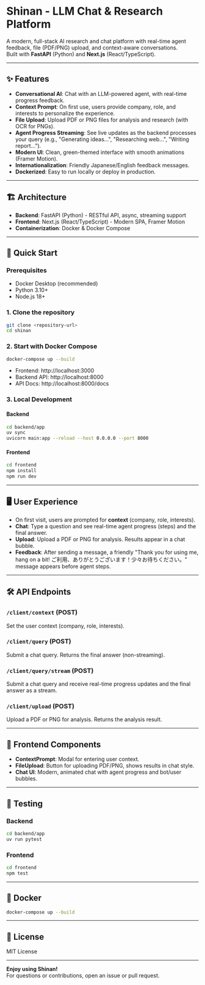 # Shinan - LLM Chat & Research Platform

A modern, full-stack AI research and chat platform with real-time agent feedback, file (PDF/PNG) upload, and context-aware conversations.  
Built with **FastAPI** (Python) and **Next.js** (React/TypeScript).

---

## ✨ Features

- **Conversational AI**: Chat with an LLM-powered agent, with real-time progress feedback.
- **Context Prompt**: On first use, users provide company, role, and interests to personalize the experience.
- **File Upload**: Upload PDF or PNG files for analysis and research (with OCR for PNGs).
- **Agent Progress Streaming**: See live updates as the backend processes your query (e.g., "Generating ideas...", "Researching web...", "Writing report...").
- **Modern UI**: Clean, green-themed interface with smooth animations (Framer Motion).
- **Internationalization**: Friendly Japanese/English feedback messages.
- **Dockerized**: Easy to run locally or deploy in production.

---

## 🏗️ Architecture

- **Backend**: FastAPI (Python) - RESTful API, async, streaming support
- **Frontend**: Next.js (React/TypeScript) - Modern SPA, Framer Motion
- **Containerization**: Docker & Docker Compose

---

## 🚀 Quick Start

### Prerequisites

- Docker Desktop (recommended)
- Python 3.10+
- Node.js 18+

### 1. Clone the repository

```bash
git clone <repository-url>
cd shinan
```

### 2. Start with Docker Compose

```bash
docker-compose up --build
```

- Frontend: http://localhost:3000
- Backend API: http://localhost:8000
- API Docs: http://localhost:8000/docs

### 3. Local Development

#### Backend

```bash
cd backend/app
uv sync
uvicorn main:app --reload --host 0.0.0.0 --port 8000
```

#### Frontend

```bash
cd frontend
npm install
npm run dev
```

---

## 🖥️ User Experience

- On first visit, users are prompted for **context** (company, role, interests).
- **Chat**: Type a question and see real-time agent progress (steps) and the final answer.
- **Upload**: Upload a PDF or PNG for analysis. Results appear in a chat bubble.
- **Feedback**: After sending a message, a friendly "Thank you for using me, hang on a bit! ご利用、ありがとうございます！少々お待ちください。" message appears before agent steps.

---

## 🛠️ API Endpoints

### `/client/context` (POST)
Set the user context (company, role, interests).

### `/client/query` (POST)
Submit a chat query. Returns the final answer (non-streaming).

### `/client/query/stream` (POST)
Submit a chat query and receive real-time progress updates and the final answer as a stream.

### `/client/upload` (POST)
Upload a PDF or PNG for analysis. Returns the analysis result.

---

## 🧩 Frontend Components

- **ContextPrompt**: Modal for entering user context.
- **FileUpload**: Button for uploading PDF/PNG, shows results in chat style.
- **Chat UI**: Modern, animated chat with agent progress and bot/user bubbles.

---

## 🧪 Testing

### Backend

```bash
cd backend/app
uv run pytest
```

### Frontend

```bash
cd frontend
npm test
```

---

## 🐳 Docker

```bash
docker-compose up --build
```

---

## 📄 License

MIT License

---

**Enjoy using Shinan!**  
For questions or contributions, open an issue or pull request. 